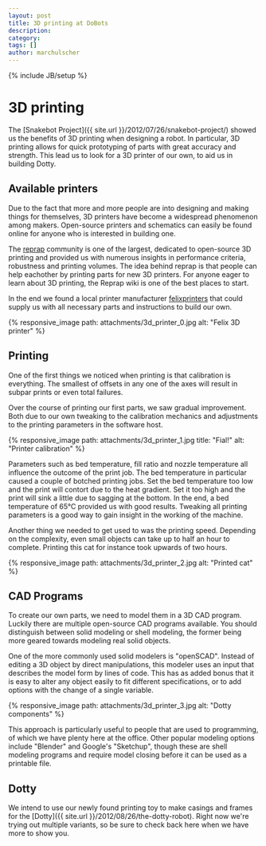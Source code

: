 ```yaml
---
layout: post
title: 3D printing at DoBots
description: 
category: 
tags: []
author: marchulscher
---
```

{% include JB/setup %}

# 3D printing

The [Snakebot Project]({{ site.url }}/2012/07/26/snakebot-project/) showed us the benefits of 3D printing when designing a
robot. In particular, 3D printing allows for quick prototyping of parts with
great accuracy and strength. This lead us to look for a 3D printer of our own,
to aid us in building Dotty.

##  Available printers

Due to the fact that more and more people are into designing and making things
for themselves, 3D printers have become a widespread phenomenon among makers.
Open-source printers and schematics can easily be found online for anyone who
is interested in building one.

The [reprap](http://www.reprap.org) community is one of the largest, dedicated
to open-source 3D printing and provided us with numerous insights in
performance criteria, robustness and printing volumes. The idea behind reprap
is that people can help eachother by printing parts for new 3D printers. For
anyone eager to learn about 3D printing, the Reprap wiki is one of the best
places to start.

In the end we found a local printer manufacturer
[felixprinters](http://www.felixprinters.com) that could supply us with all
necessary parts and instructions to build our own.

{% responsive_image path: attachments/3d_printer_0.jpg alt: "Felix 3D printer" %}

##  Printing

One of the first things we noticed when printing is that calibration is
everything. The smallest of offsets in any one of the axes will result in
subpar prints or even total failures.

Over the course of printing our first parts, we saw gradual improvement. Both
due to our own tweaking to the calibration mechanics and adjustments to the
printing parameters in the software host.

{% responsive_image path: attachments/3d_printer_1.jpg title: "Fial!" alt: "Printer calibration" %}

Parameters such as bed temperature, fill ratio and nozzle temperature all
influence the outcome of the print job. The bed temperature in particular
caused a couple of botched printing jobs. Set the bed temperature too low and
the print will contort due to the heat gradient. Set it too high and the print
will sink a little due to sagging at the bottom. In the end, a bed temperature
of 65°C provided us with good results. Tweaking all printing parameters is a
good way to gain insight in the working of the machine.

Another thing we needed to get used to was the printing speed. Depending on
the complexity, even small objects can take up to half an hour to complete.
Printing this cat for instance took upwards of two hours.

{% responsive_image path: attachments/3d_printer_2.jpg alt: "Printed cat" %}

##  CAD Programs

To create our own parts, we need to model them in a 3D CAD program. Luckily
there are multiple open-source CAD programs available. You should distinguish
between solid modeling or shell modeling, the former being more geared towards
modeling real solid objects.

One of the more commonly used solid modelers is "openSCAD". Instead of editing
a 3D object by direct manipulations, this modeler uses an input that describes
the model form by lines of code. This has as added bonus that it is easy to
alter any object easily to fit different specifications, or to add options
with the change of a single variable.

{% responsive_image path: attachments/3d_printer_3.jpg alt: "Dotty components" %}

This approach is particularly useful to people that are used to programming,
of which we have plenty here at the office. Other popular modeling options
include "Blender" and Google's "Sketchup", though these are shell modeling
programs and require model closing before it can be used as a printable file.

##  Dotty

We intend to use our newly found printing toy to make casings and frames for
the [Dotty]({{ site.url }}/2012/08/26/the-dotty-robot). Right now we're trying out multiple variants, so be sure
to check back here when we have more to show you.


